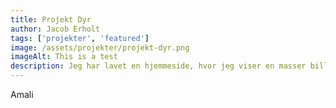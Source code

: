 ```yaml
---
title: Projekt Dyr
author: Jacob Erholt
tags: ['projekter', 'featured']
image: /assets/projekter/projekt-dyr.png
imageAlt: This is a test
description: Jeg har lavet en hjemmeside, hvor jeg viser en masser billeder jeg har taget på gåture, der er brugt HTML, CSS og JS.
---
```


Amali
